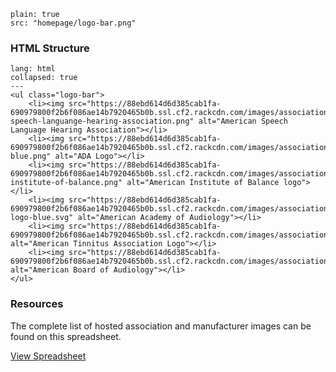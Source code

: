 ```image
plain: true
src: "homepage/logo-bar.png"
```

### HTML Structure

```code
lang: html
collapsed: true
---
<ul class="logo-bar">
	<li><img src="https://88ebd614d6d385cab1fa-690979800f2b6f086ae14b7920465b0b.ssl.cf2.rackcdn.com/images/associations/american-speech-languange-hearing-association.png" alt="American Speech Language Hearing Association"></li>
	<li><img src="https://88ebd614d6d385cab1fa-690979800f2b6f086ae14b7920465b0b.ssl.cf2.rackcdn.com/images/associations/ADA-blue.png" alt="ADA Logo"></li>
	<li><img src="https://88ebd614d6d385cab1fa-690979800f2b6f086ae14b7920465b0b.ssl.cf2.rackcdn.com/images/associations/american-institute-of-balance.png" alt="American Institute of Balance logo"></li>
	<li><img src="https://88ebd614d6d385cab1fa-690979800f2b6f086ae14b7920465b0b.ssl.cf2.rackcdn.com/images/associations/aaa-logo-blue.svg" alt="American Academy of Audiology"></li>
	<li><img src="https://88ebd614d6d385cab1fa-690979800f2b6f086ae14b7920465b0b.ssl.cf2.rackcdn.com/images/associations/ATA.png" alt="American Tinnitus Association Logo"></li>
	<li><img src="https://88ebd614d6d385cab1fa-690979800f2b6f086ae14b7920465b0b.ssl.cf2.rackcdn.com/images/associations/aba.png" alt="American Board of Audiology"></li>
</ul>
```

### Resources

The complete list of hosted association and manufacturer images can be found on this spreadsheet.

[View Spreadsheet](https://docs.google.com/spreadsheets/d/1hiBsUXoqjTu6pFkLeyigG-bn8rrs6uqGSTwsG1bvUg0/edit?usp=sharing)